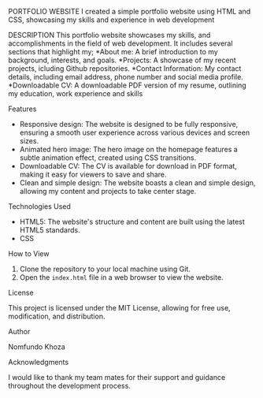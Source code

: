 PORTFOLIO WEBSITE
I created a simple portfolio website using HTML and CSS, showcasing my skills and experience in web development

DESCRIPTION
This portfolio website showcases my skills, and accomplishments in the field of web development. It includes several sections that highlight my;
*About me: A brief introduction to my background, interests, and goals.
*Projects: A showcase of my recent projects, icluding Github repositories.
*Contact Information: My contact details, including email address, phone number and social media profile.
*Downloadable CV: A downloadable PDF version of my resume, outlining my education, work experience and skills

Features

- Responsive design: The website is designed to be fully responsive, ensuring a smooth user experience across various devices and screen sizes.
- Animated hero image: The hero image on the homepage features a subtle animation effect, created using CSS transitions.
- Downloadable CV: The CV is available for download in PDF format, making it easy for viewers to save and share.
- Clean and simple design: The website boasts a clean and simple design, allowing my content and projects to take center stage.

Technologies Used

- HTML5: The website's structure and content are built using the latest HTML5 standards.
- CSS

How to View

1. Clone the repository to your local machine using Git.
2. Open the `index.html` file in a web browser to view the website.

License

This project is licensed under the MIT License, allowing for free use, modification, and distribution.

Author

Nomfundo Khoza

Acknowledgments

I would like to thank my team mates for their support and guidance throughout the development process.
